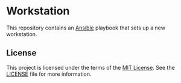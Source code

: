 # Workstation

This repository contains an [Ansible] playbook that sets up a new workstation.

## License

This project is licensed under the terms of the [MIT License][mit]. See the
[LICENSE](./LICENSE.txt) file for more information.

[ansible]: https://www.ansible.com/
[jdno]: https://github.com/jdno
[mit]: https://opensource.org/licenses/MIT
